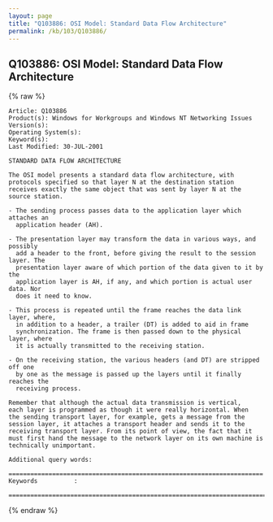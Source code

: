 ```yaml
---
layout: page
title: "Q103886: OSI Model: Standard Data Flow Architecture"
permalink: /kb/103/Q103886/
---
```


## Q103886: OSI Model: Standard Data Flow Architecture

{% raw %}

	Article: Q103886
	Product(s): Windows for Workgroups and Windows NT Networking Issues
	Version(s): 
	Operating System(s): 
	Keyword(s): 
	Last Modified: 30-JUL-2001
	
	STANDARD DATA FLOW ARCHITECTURE
	
	The OSI model presents a standard data flow architecture, with
	protocols specified so that layer N at the destination station
	receives exactly the same object that was sent by layer N at the
	source station.
	
	- The sending process passes data to the application layer which attaches an
	  application header (AH).
	
	- The presentation layer may transform the data in various ways, and possibly
	  add a header to the front, before giving the result to the session layer. The
	  presentation layer aware of which portion of the data given to it by the
	  application layer is AH, if any, and which portion is actual user data. Nor
	  does it need to know.
	
	- This process is repeated until the frame reaches the data link layer, where,
	  in addition to a header, a trailer (DT) is added to aid in frame
	  synchronization. The frame is then passed down to the physical layer, where
	  it is actually transmitted to the receiving station.
	
	- On the receiving station, the various headers (and DT) are stripped off one
	  by one as the message is passed up the layers until it finally reaches the
	  receiving process.
	
	Remember that although the actual data transmission is vertical,
	each layer is programmed as though it were really horizontal. When
	the sending transport layer, for example, gets a message from the
	session layer, it attaches a transport header and sends it to the
	receiving transport layer. From its point of view, the fact that it
	must first hand the message to the network layer on its own machine is
	technically unimportant.
	
	Additional query words:
	
	======================================================================
	Keywords          :  
	
	=============================================================================
	

{% endraw %}
